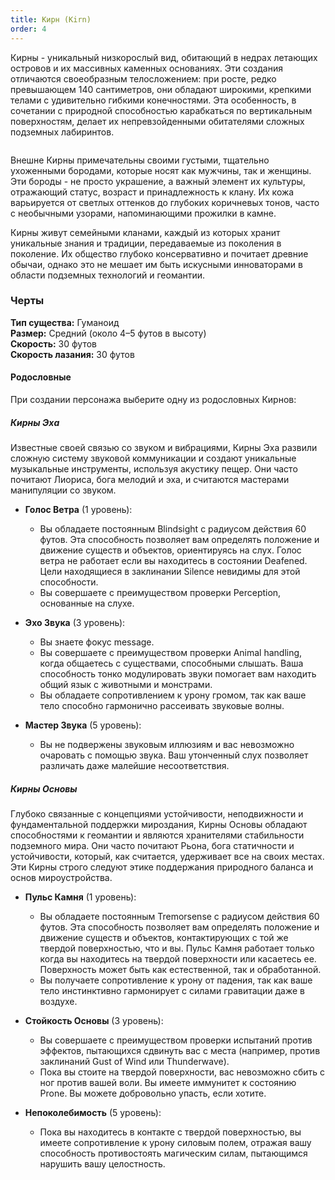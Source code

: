 ```yaml
---
title: Кирн (Kirn)
order: 4
---
```


Кирны - уникальный низкорослый вид, обитающий в недрах летающих островов и их массивных каменных основаниях. Эти создания отличаются своеобразным телосложением: при росте, редко превышающем 140 сантиметров, они обладают широкими, крепкими телами с удивительно гибкими конечностями. Эта особенность, в сочетании с природной способностью карабкаться по вертикальным поверхностям, делает их непревзойденными обитателями сложных подземных лабиринтов.

<Image name="kirn.webp" />

Внешне Кирны примечательны своими густыми, тщательно ухоженными бородами, которые носят как мужчины, так и женщины. Эти бороды - не просто украшение, а важный элемент их культуры, отражающий статус, возраст и принадлежность к клану. Их кожа варьируется от светлых оттенков до глубоких коричневых тонов, часто с необычными узорами, напоминающими прожилки в камне.

Кирны живут семейными кланами, каждый из которых хранит уникальные знания и традиции, передаваемые из поколения в поколение. Их общество глубоко консервативно и почитает древние обычаи, однако это не мешает им быть искусными инноваторами в области подземных технологий и геомантии.

### Черты
**Тип существа:** Гуманоид<br>
**Размер:** Средний (около 4–5 футов в высоту)<br>
**Скорость:** 30 футов<br>
**Скорость лазания:** 30 футов<br>

#### Родословные
При создании персонажа выберите одну из родословных Кирнов:

##### Кирны Эха
Известные своей связью со звуком и вибрациями, Кирны Эха развили сложную систему звуковой коммуникации и создают уникальные музыкальные инструменты, используя акустику пещер. Они часто почитают Лиориса, бога мелодий и эха, и считаются мастерами манипуляции со звуком.

- **Голос Ветра** (1 уровень):
    - Вы обладаете постоянным Blindsight с радиусом действия 60 футов. Эта способность позволяет вам определять положение и движение существ и объектов, ориентируясь на слух. Голос ветра не работает если вы находитесь в состоянии Deafened. Цели находящиеся в заклинании Silence невидимы для этой способности.
    - Вы совершаете с преимуществом проверки Perception, основанные на слухе.

- **Эхо Звука** (3 уровень):
    - Вы знаете фокус message.
    - Вы совершаете с преимуществом проверки Animal handling, когда общаетесь с существами, способными слышать. Ваша способность тонко модулировать звуки помогает вам находить общий язык с животными и монстрами.
    - Вы обладаете сопротивлением к урону громом, так как ваше тело способно гармонично рассеивать звуковые волны.

- **Мастер Звука** (5 уровень):
    - Вы не подвержены звуковым иллюзиям и вас невозможно очаровать с помощью звука. Ваш утонченный слух позволяет различать даже малейшие несоответствия.

##### Кирны Основы
Глубоко связанные с концепциями устойчивости, неподвижности и фундаментальной поддержки мироздания, Кирны Основы обладают способностями к геомантии и являются хранителями стабильности подземного мира. Они часто почитают Рьона, бога статичности и устойчивости, который, как считается, удерживает все на своих местах. Эти Кирны строго следуют этике поддержания природного баланса и основ мироустройства.

- **Пульс Камня** (1 уровень):
    - Вы обладаете постоянным Tremorsense с радиусом действия 60 футов. Эта способность позволяет вам определять положение и движение существ и объектов, контактирующих с той же твердой поверхностью, что и вы. Пульс Камня работает только когда вы находитесь на твердой поверхности или касаетесь ее. Поверхность может быть как естественной, так и обработанной.
    - Вы получаете сопротивление к урону от падения, так как ваше тело инстинктивно гармонирует с силами гравитации даже в воздухе.

- **Стойкость Основы** (3 уровень):
    - Вы совершаете с преимуществом проверки испытаний против эффектов, пытающихся сдвинуть вас с места (например, против заклинаний Gust of Wind или Thunderwave).
    - Пока вы стоите на твердой поверхности, вас невозможно сбить с ног против вашей воли. Вы имеете иммунитет к состоянию Prone. Вы можете добровольно упасть, если хотите.

- **Непоколебимость** (5 уровень):
    - Пока вы находитесь в контакте с твердой поверхностью, вы имеете сопротивление к урону силовым полем, отражая вашу способность противостоять магическим силам, пытающимся нарушить вашу целостность.